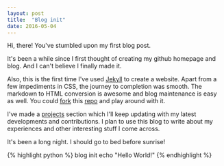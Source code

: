 ```yaml
---
layout: post
title:  "Blog init"
date: 2016-05-04
---
```

Hi, there! You've stumbled upon my first blog post.

It's been a while since I first thought of creating my github homepage and blog. And I can't believe I finally made it.

Also, this is the first time I've used [Jekyll](https://jekyllrb.com/) to create a website. Apart from a few impediments in CSS, the journey to completion was smooth. The markdown to HTML conversion is awesome and blog maintenance is easy as well. You could [fork](https://github.com/nihal111/nihal111.github.io/fork) this [repo](https://github.com/nihal111/nihal111.github.io) and play around with it.

I've made a [projects](/projects) section which I'll keep updating with my latest developments and contributions. I plan to use this blog to write about my experiences and other interesting stuff I come across.

It's been a long night. I should go to bed before sunrise!

{% highlight python %}
blog init
echo "Hello World!"
{% endhighlight %}